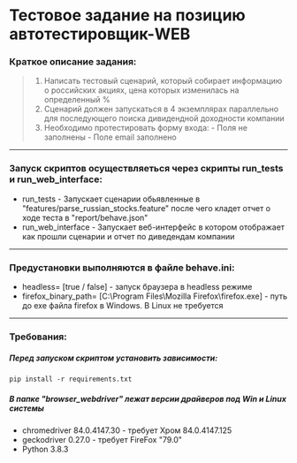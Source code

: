 # Тестовое задание на позицию автотестировщик-WEB

### Краткое описание задания:

  > 1. Написать тестовый сценарий, который собирает информацию о российских акциях, цена которых изменилась на определенный %
  > 2. Сценарий должен запускаться в 4 экземплярах параллельно для последующего поиска дивидендной доходности компании
  > 3. Необходимо протестировать форму входа: 
      - Поля не заполнены
      - Поле email заполнено

***

### Запуск скриптов осуществляеться через скрипты run_tests и run_web_interface:
  - run_tests - Запускает сценарии обьявленные в "features/parse_russian_stocks.feature" после чего кладет отчет о ходе теста в "report/behave.json"
  - run_web_interface - Запускает веб-интерфейс в котором отображает как прошли сценарии и отчет по диведендам компании

***

### Предустановки выполняются в файле behave.ini:
 - headless= [true / false] - запуск браузера в headless режиме
 - firefox_binary_path= [C:\Program Files\Mozilla Firefox\firefox.exe] - путь до exe файла firefox в Windows. В Linux не требуется  
***
### Требования:

##### Перед запуском скриптом установить зависимости: 
```
pip install -r requirements.txt
```

##### В папке "browser_webdriver" лежат версии драйверов под Win и Linux системы
  - chromedriver 84.0.4147.30 - требует Хром 84.0.4147.125
  - geckodriver 0.27.0 - требует FireFox "79.0"
  - Python 3.8.3
